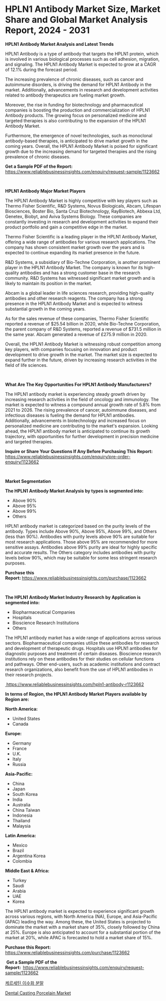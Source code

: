 <p><h1>HPLN1 Antibody Market Size, Market Share and Global Market Analysis Report, 2024 - 2031</h1></p><p><strong>HPLN1 Antibody Market Analysis and Latest Trends</strong></p>
<p><p>HPLN1 Antibody is a type of antibody that targets the HPLN1 protein, which is involved in various biological processes such as cell adhesion, migration, and signaling. The HPLN1 Antibody Market is expected to grow at a CAGR of 12.1% during the forecast period. </p><p>The increasing prevalence of chronic diseases, such as cancer and autoimmune disorders, is driving the demand for HPLN1 Antibody in the market. Additionally, advancements in research and development activities related to antibody therapeutics are fueling market growth. </p><p>Moreover, the rise in funding for biotechnology and pharmaceutical companies is boosting the production and commercialization of HPLN1 Antibody products. The growing focus on personalized medicine and targeted therapies is also contributing to the expansion of the HPLN1 Antibody Market.</p><p>Furthermore, the emergence of novel technologies, such as monoclonal antibody-based therapies, is anticipated to drive market growth in the coming years. Overall, the HPLN1 Antibody Market is poised for significant growth due to the increasing demand for targeted therapies and the rising prevalence of chronic diseases.</p></p>
<p><strong>Get a Sample PDF of the Report:&nbsp;</strong> <a href="https://www.reliablebusinessinsights.com/enquiry/request-sample/1123662">https://www.reliablebusinessinsights.com/enquiry/request-sample/1123662</a></p>
<p>&nbsp;</p>
<p><strong>HPLN1 Antibody Major Market Players</strong></p>
<p><p>The HPLN1 Antibody Market is highly competitive with key players such as Thermo Fisher Scientific, R&D Systems, Novus Biologicals, Abcam, Lifespan Biosciences, Boster Bio, Santa Cruz Biotechnology, RayBiotech, Abbexa Ltd, Genetex, Biobyt, and Aviva Systems Biology. These companies are constantly investing in research and development activities to expand their product portfolio and gain a competitive edge in the market.</p><p>Thermo Fisher Scientific is a leading player in the HPLN1 Antibody Market, offering a wide range of antibodies for various research applications. The company has shown consistent market growth over the years and is expected to continue expanding its market presence in the future.</p><p>R&D Systems, a subsidiary of Bio-Techne Corporation, is another prominent player in the HPLN1 Antibody Market. The company is known for its high-quality antibodies and has a strong customer base in the research community. R&D Systems has witnessed significant market growth and is likely to maintain its position in the market.</p><p>Abcam is a global leader in life sciences research, providing high-quality antibodies and other research reagents. The company has a strong presence in the HPLN1 Antibody Market and is expected to witness substantial growth in the coming years.</p><p>As for the sales revenue of these companies, Thermo Fisher Scientific reported a revenue of $25.54 billion in 2020, while Bio-Techne Corporation, the parent company of R&D Systems, reported a revenue of $731.5 million in the same year. Abcam generated a revenue of £275.9 million in 2020.</p><p>Overall, the HPLN1 Antibody Market is witnessing robust competition among key players, with companies focusing on innovation and product development to drive growth in the market. The market size is expected to expand further in the future, driven by increasing research activities in the field of life sciences.</p></p>
<p>&nbsp;</p>
<p><strong>What Are The Key Opportunities For HPLN1 Antibody Manufacturers?</strong></p>
<p><p>The HPLN1 antibody market is experiencing steady growth driven by increasing research activities in the field of oncology and immunology. The market is expected to witness a compound annual growth rate of 5.8% from 2021 to 2026. The rising prevalence of cancer, autoimmune diseases, and infectious diseases is fueling the demand for HPLN1 antibodies. Additionally, advancements in biotechnology and increased focus on personalized medicine are contributing to the market's expansion. Looking ahead, the HPLN1 antibody market is anticipated to continue its growth trajectory, with opportunities for further development in precision medicine and targeted therapies.</p></p>
<p><strong>Inquire or Share Your Questions If Any Before Purchasing This Report:</strong> <a href="https://www.reliablebusinessinsights.com/enquiry/pre-order-enquiry/1123662">https://www.reliablebusinessinsights.com/enquiry/pre-order-enquiry/1123662</a></p>
<p>&nbsp;</p>
<p><strong>Market Segmentation</strong></p>
<p><strong>The HPLN1 Antibody Market Analysis by types is segmented into:</strong></p>
<p><ul><li>Above 90%</li><li>Above 95%</li><li>Above 99%</li><li>Others</li></ul></p>
<p><p>HPLN1 antibody market is categorized based on the purity levels of the antibody. Types include Above 90%, Above 95%, Above 99%, and Others (less than 90%). Antibodies with purity levels above 90% are suitable for most research applications. Those above 95% are recommended for more sensitive assays. Antibodies above 99% purity are ideal for highly specific and accurate results. The Others category includes antibodies with purity levels below 90%, which may be suitable for some less stringent research purposes.</p></p>
<p><strong>Purchase this Report:&nbsp;</strong><a href="https://www.reliablebusinessinsights.com/purchase/1123662">https://www.reliablebusinessinsights.com/purchase/1123662</a></p>
<p>&nbsp;</p>
<p><strong>The HPLN1 Antibody Market Industry Research by Application is segmented into:</strong></p>
<p><ul><li>Biopharmaceutical Companies</li><li>Hospitals</li><li>Bioscience Research Institutions</li><li>Others</li></ul></p>
<p><p>The HPLN1 antibody market has a wide range of applications across various sectors. Biopharmaceutical companies utilize these antibodies for research and development of therapeutic drugs. Hospitals use HPLN1 antibodies for diagnostic purposes and treatment of certain diseases. Bioscience research institutions rely on these antibodies for their studies on cellular functions and pathways. Other end-users, such as academic institutions and contract research organizations, also benefit from the use of HPLN1 antibodies in their research projects.</p></p>
<p><a href="https://www.reliablebusinessinsights.com/hpln1-antibody-r1123662">&nbsp;https://www.reliablebusinessinsights.com/hpln1-antibody-r1123662</a></p>
<p><strong>In terms of Region, the HPLN1 Antibody Market Players available by Region are:</strong></p>
<p>
    <p> <strong> North America: </strong>
        <ul>
            <li>United States</li>
            <li>Canada</li>
        </ul>
        </p> 
    <p> <strong> Europe: </strong>
        <ul>
            <li>Germany</li>
            <li>France</li>
            <li>U.K.</li>
            <li>Italy</li>
            <li>Russia</li>
        </ul>
        </p> 
    <p> <strong> Asia-Pacific: </strong>
        <ul>
            <li>China</li>
            <li>Japan</li>
            <li>South Korea</li>
            <li>India</li>
            <li>Australia</li>
            <li>China Taiwan</li>
            <li>Indonesia</li>
            <li>Thailand</li>
            <li>Malaysia</li>
        </ul>
        </p> 
    <p> <strong> Latin America: </strong>
        <ul>
            <li>Mexico</li>
            <li>Brazil</li>
            <li>Argentina Korea</li>
            <li>Colombia</li>
        </ul>
        </p> 
    <p> <strong> Middle East & Africa: </strong>
        <ul>
            <li>Turkey</li>
            <li>Saudi</li>
            <li>Arabia</li>
            <li>UAE</li>
            <li>Korea</li>
        </ul>
    </p>
    </p>
<p><p>The HPLN1 antibody market is expected to experience significant growth across various regions, with North America (NA), Europe, and Asia-Pacific (APAC) leading the way. Among these, the United States is projected to dominate the market with a market share of 35%, closely followed by China at 25%. Europe is also anticipated to account for a substantial portion of the market at 20%, while APAC is forecasted to hold a market share of 15%.</p></p>
<p><strong>Purchase this Report: </strong><a href="https://www.reliablebusinessinsights.com/purchase/1123662">https://www.reliablebusinessinsights.com/purchase/1123662</a></p>
<p>&nbsp;<strong>Get a Sample PDF of the Report:&nbsp;&nbsp;</strong><a href="https://www.reliablebusinessinsights.com/enquiry/request-sample/1123662">https://www.reliablebusinessinsights.com/enquiry/request-sample/1123662</a></p>
<p><strong></strong></p>
<p><p><a href="https://github.com/lkwggful07722/Market-Research-Report-List-3/blob/main/615798373862.md">케르세틴 이수화 분말</a></p><p><a href="https://github.com/sowravmitra0/Market-Research-Report-List-1/blob/main/dental-casting-porcelain-market.md">Dental Casting Porcelain Market</a></p></p>